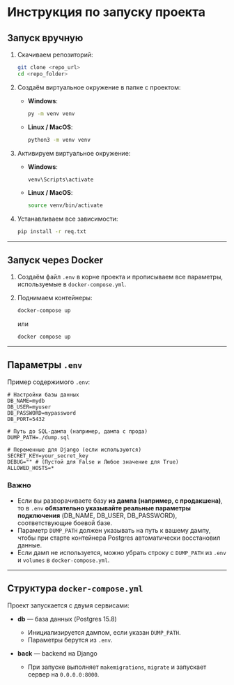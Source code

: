 # Инструкция по запуску проекта

## Запуск вручную

1. Скачиваем репозиторий:
   ```bash
   git clone <repo_url>
   cd <repo_folder>
    ```

2. Создаём виртуальное окружение в папке с проектом:

   * **Windows**:

     ```bash
     py -m venv venv
     ```
   * **Linux / MacOS**:

     ```bash
     python3 -m venv venv
     ```
3. Активируем виртуальное окружение:

   * **Windows**:

     ```bash
     venv\Scripts\activate
     ```
   * **Linux / MacOS**:

     ```bash
     source venv/bin/activate
     ```
4. Устанавливаем все зависимости:

   ```bash
   pip install -r req.txt
   ```

---

## Запуск через Docker

1. Создаём файл `.env` в корне проекта и прописываем все параметры, используемые в `docker-compose.yml`.
2. Поднимаем контейнеры:

   ```bash
   docker-compose up
   ```

   или

   ```bash
   docker compose up
   ```

---

## Параметры `.env`

Пример содержимого `.env`:

```env
# Настройки базы данных
DB_NAME=mydb
DB_USER=myuser
DB_PASSWORD=mypassword
DB_PORT=5432

# Путь до SQL-дампа (например, дампа с прода)
DUMP_PATH=./dump.sql

# Переменные для Django (если используются)
SECRET_KEY=your_secret_key
DEBUG="" # (Пустой для False и Любое значение для True)
ALLOWED_HOSTS=*
```

### Важно

* Если вы разворачиваете базу **из дампа (например, с продакшена)**, то в `.env` **обязательно указывайте реальные параметры подключения** (DB\_NAME, DB\_USER, DB\_PASSWORD), соответствующие боевой базе.
* Параметр `DUMP_PATH` должен указывать на путь к вашему дампу, чтобы при старте контейнера Postgres автоматически восстановил данные.
* Если дамп не используется, можно убрать строку с `DUMP_PATH` из `.env` и `volumes` в `docker-compose.yml`.

---

## Структура `docker-compose.yml`

Проект запускается с двумя сервисами:

* **db** — база данных (Postgres 15.8)

  * Инициализируется дампом, если указан `DUMP_PATH`.
  * Параметры берутся из `.env`.
* **back** — backend на Django

  * При запуске выполняет `makemigrations`, `migrate` и запускает сервер на `0.0.0.0:8000`.



